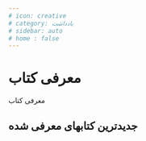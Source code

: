 ```yaml
---
# icon: creative
# category: یادداشت
# sidebar: auto
# home : false
---
```


# معرفی کتاب

معرفی کتاب

## جدیدترین کتابهای معرفی شده

<recentPosts  category="کتاب" show_tags="false"/>
